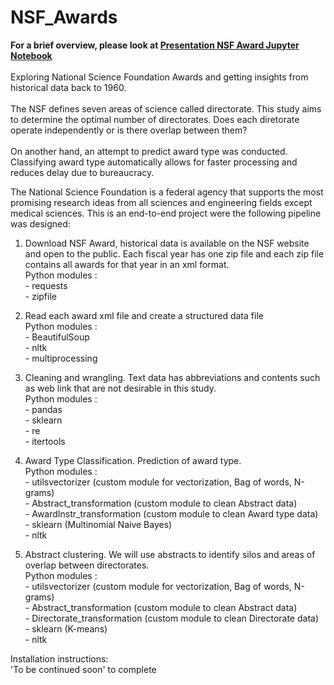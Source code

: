 # NSF_Awards
**For a brief overview, please look at [Presentation NSF Award Jupyter Notebook](https://github.com/cedricherman/NSF_Awards/blob/master/Presentation%20NSF%20Award.ipynb)**<br><br>
Exploring National Science Foundation Awards and getting insights from historical data back to 1960.<br><br>
The NSF defines seven areas of science called directorate. This study aims to determine the optimal number of directorates. Does each diretorate operate independently or is there overlap between them? <br><br>
On another hand, an attempt to predict award type was conducted. Classifying award type automatically allows for faster processing and reduces delay due to bureaucracy.

The National Science Foundation is a federal agency that supports the most promising research ideas from all sciences and engineering fields except medical sciences. This is an end-to-end project were the following pipeline was designed:



1. Download NSF Award, historical data is available on the NSF website and open to the public. Each fiscal year has one zip file and each zip file contains all awards for that year in an xml format.<br>
  Python modules :<br>
          - requests<br>
          - zipfile<br>

2. Read each award xml file and create a structured data file<br>
  Python modules :<br>
          - BeautifulSoup<br>
          - nltk<br>
          - multiprocessing<br>

3. Cleaning and wrangling. Text data has abbreviations and contents such as web link that are not desirable in this study.<br>
  Python modules :<br>
          - pandas<br>
          - sklearn<br>
          - re<br>
          - itertools<br>

4. Award Type Classification. Prediction of award type.<br>
  Python modules :<br>
          - utilsvectorizer (custom module for vectorization, Bag of words, N-grams)<br>
          - Abstract_transformation (custom  module to clean Abstract data)<br>
          - AwardInstr_transformation (custom  module to clean Award type data)<br>
          - sklearn (Multinomial Naive Bayes)<br>
          - nltk<br>

5. Abstract clustering. We will use abstracts to identify silos and areas of overlap between directorates.<br>
  Python modules :<br>
          - utilsvectorizer (custom module for vectorization, Bag of words, N-grams)<br>
          - Abstract_transformation (custom  module to clean Abstract data)<br>
          - Directorate_transformation (custom  module to clean Directorate data)<br>
          - sklearn (K-means)<br>
          - nltk <br>
          
Installation instructions:<br>
'To be continued soon'
to complete

